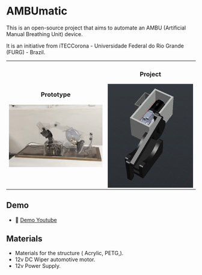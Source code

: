 # AMBUmatic

This is an open-source project that aims to automate an AMBU (Artificial Manual Breathing Unit) device.

It is an initiative from iTECCorona - Universidade Federal do Rio Grande (FURG) - Brazil.

<table align="center"><tr>
 <td align="center" width="9999">
    
  ### Prototype
   <img src="/img/working2.gif" width="300" align="center" >

   </td>
   <td align="center" width="9999">
 
  ### Project
  
   <img src="/img/project.jpg" width="300" align="center" >
   
  </td>
 </tr>
</table>

## Demo

* :movie_camera: [Demo Youtube](https://www.youtube.com/watch?v=EHfG-we2Mx8&feature=youtu.be)

## Materials

 * Materials for the structure ( Acrylic, PETG,).
 * 12v DC Wiper automotive motor.
 * 12v Power Supply.



